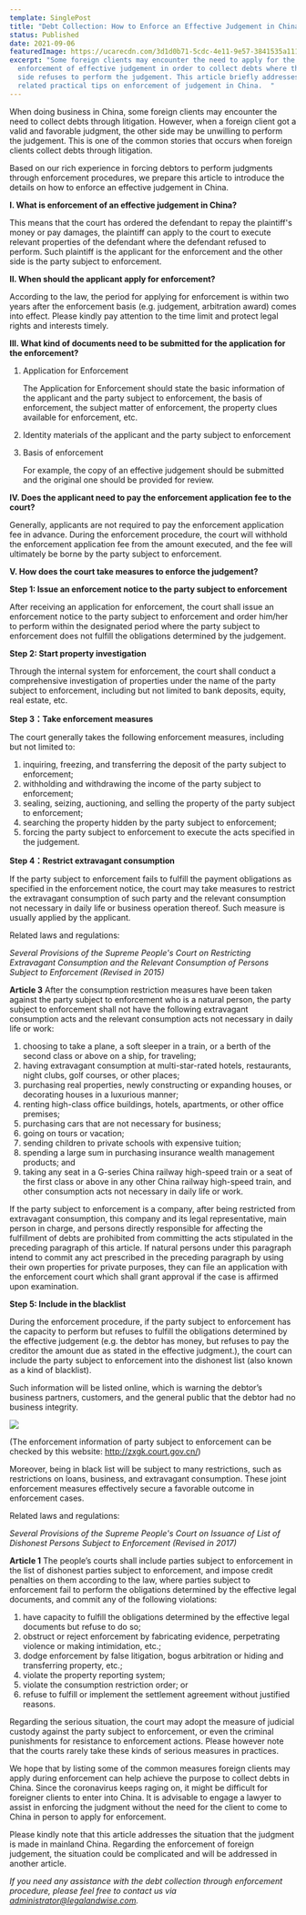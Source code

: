 ```yaml
---
template: SinglePost
title: "Debt Collection: How to Enforce an Effective Judgement in China "
status: Published
date: 2021-09-06
featuredImage: https://ucarecdn.com/3d1d0b71-5cdc-4e11-9e57-3841535a1116/
excerpt: "Some foreign clients may encounter the need to apply for the
  enforcement of effective judgement in order to collect debts where the other
  side refuses to perform the judgement. This article briefly addresses the
  related practical tips on enforcement of judgement in China.  "
---
```

When doing business in China, some foreign clients may encounter the need to collect debts through litigation. However, when a foreign client got a valid and favorable judgment, the other side may be unwilling to perform the judgement. This is one of the common stories that occurs when foreign clients collect debts through litigation.

Based on our rich experience in forcing debtors to perform judgments through enforcement procedures, we prepare this article to introduce the details on how to enforce an effective judgement in China. 

**I. What is enforcement of an effective judgement in China?**

This means that the court has ordered the defendant to repay the plaintiff's money or pay damages, the plaintiff can apply to the court to execute relevant properties of the defendant where the defendant refused to perform. Such plaintiff is the applicant for the enforcement and the other side is the party subject to enforcement.

**II. When should the applicant apply for enforcement?**

According to the law, the period for applying for enforcement is within two years after the enforcement basis (e.g. judgement, arbitration award) comes into effect. Please kindly pay attention to the time limit and protect legal rights and interests timely.

**III. What kind of documents need to be submitted for the application for the enforcement?**

1. Application for Enforcement


   The Application for Enforcement should state the basic information of the applicant and the party subject to enforcement, the basis of enforcement, the subject matter of enforcement, the property clues available for enforcement, etc.


2. Identity materials of the applicant and the party subject to enforcement


3. Basis of enforcement 


   For example, the copy of an effective judgement should be submitted and the original one should be provided for review. 

**IV. Does the applicant need to pay the enforcement application fee to the court?**

Generally, applicants are not required to pay the enforcement application fee in advance. During the enforcement procedure, the court will withhold the enforcement application fee from the amount executed, and the fee will ultimately be borne by the party subject to enforcement.

**V. How does the court take measures to enforce the judgement?**

**Step 1: Issue an enforcement notice to the party subject to enforcement**

After receiving an application for enforcement, the court shall issue an enforcement notice to the party subject to enforcement and order him/her to perform within the designated period where the party subject to enforcement does not fulfill the obligations determined by the judgement.

**Step 2: Start property investigation**

Through the internal system for enforcement, the court shall conduct a comprehensive investigation of properties under the name of the party subject to enforcement, including but not limited to bank deposits, equity, real estate, etc.

**Step 3：Take enforcement measures**

The court generally takes the following enforcement measures, including but not limited to: 

1. inquiring, freezing, and transferring the deposit of the party subject to enforcement; 
2. withholding and withdrawing the income of the party subject to enforcement; 
3. sealing, seizing, auctioning, and selling the property of the party subject to enforcement; 
4. searching the property hidden by the party subject to enforcement;
5. forcing the party subject to enforcement to execute the acts specified in the judgement.

**Step 4：Restrict extravagant consumption** 

If the party subject to enforcement fails to fulfill the payment obligations as specified in the enforcement notice, the court may take measures to restrict the extravagant consumption of such party and the relevant consumption not necessary in daily life or business operation thereof. Such measure is usually applied by the applicant. 

Related laws and regulations:

*Several Provisions of the Supreme People's Court on Restricting Extravagant Consumption and the Relevant Consumption of Persons Subject to Enforcement (Revised in 2015)*

**Article 3** After the consumption restriction measures have been taken against the party subject to enforcement who is a natural person, the party subject to enforcement shall not have the following extravagant consumption acts and the relevant consumption acts not necessary in daily life or work:

1. choosing to take a plane, a soft sleeper in a train, or a berth of the second class or above on a ship, for traveling;
2. having extravagant consumption at multi-star-rated hotels, restaurants, night clubs, golf courses, or other places;
3. purchasing real properties, newly constructing or expanding houses, or decorating houses in a luxurious manner;
4. renting high-class office buildings, hotels, apartments, or other office premises;
5. purchasing cars that are not necessary for business;
6. going on tours or vacation;
7. sending children to private schools with expensive tuition;
8. spending a large sum in purchasing insurance wealth management products; and
9. taking any seat in a G-series China railway high-speed train or a seat of the first class or above in any other China railway high-speed train, and other consumption acts not necessary in daily life or work.

If the party subject to enforcement is a company, after being restricted from extravagant consumption, this company and its legal representative, main person in charge, and persons directly responsible for affecting the fulfillment of debts are prohibited from committing the acts stipulated in the preceding paragraph of this article. If natural persons under this paragraph intend to commit any act prescribed in the preceding paragraph by using their own properties for private purposes, they can file an application with the enforcement court which shall grant approval if the case is affirmed upon examination.

**Step 5: Include in the blacklist** 

During the enforcement procedure, if the party subject to enforcement has the capacity to perform but refuses to fulfill the obligations determined by the effective judgement (e.g. the debtor has money, but refuses to pay the creditor the amount due as stated in the effective judgment.), the court can include the party subject to enforcement into the dishonest list (also known as a kind of blacklist). 

Such information will be listed online, which is warning the debtor’s business partners, customers, and the general public that the debtor had no business integrity.

![](https://ucarecdn.com/9b9149fc-01aa-4720-80f6-f09607c46f02/)

(The enforcement information of party subject to enforcement can be checked by this website: http://zxgk.court.gov.cn/)

Moreover, being in black list will be subject to many restrictions, such as restrictions on loans, business, and extravagant consumption. These joint enforcement measures effectively secure a favorable outcome in enforcement cases.

Related laws and regulations:

*Several Provisions of the Supreme People's Court on Issuance of List of Dishonest Persons Subject to Enforcement (Revised in 2017)*

**Article 1** The people’s courts shall include parties subject to enforcement in the list of dishonest parties subject to enforcement, and impose credit penalties on them according to the law, where parties subject to enforcement fail to perform the obligations determined by the effective legal documents, and commit any of the following violations:

1. have capacity to fulfill the obligations determined by the effective legal documents but refuse to do so;
2. obstruct or reject enforcement by fabricating evidence, perpetrating violence or making intimidation, etc.;
3. dodge enforcement by false litigation, bogus arbitration or hiding and transferring property, etc.;
4. violate the property reporting system;
5. violate the consumption restriction order; or
6. refuse to fulfill or implement the settlement agreement without justified reasons.

Regarding the serious situation, the court may adopt the measure of judicial custody against the party subject to enforcement, or even the criminal punishments for resistance to enforcement actions. Please however note that the courts rarely take these kinds of serious measures in practices.

We hope that by listing some of the common measures foreign clients may apply during enforcement can help achieve the purpose to collect debts in China. Since the coronavirus keeps raging on, it might be difficult for foreigner clients to enter into China. It is advisable to engage a lawyer to assist in enforcing the judgment without the need for the client to come to China in person to apply for enforcement.

Please kindly note that this article addresses the situation that the judgment is made in mainland China. Regarding the enforcement of foreign judgement, the situation could be complicated and will be addressed in another article.

*If you need any assistance with the debt collection through enforcement procedure, please feel free to contact us via administrator@legalandwise.com.*